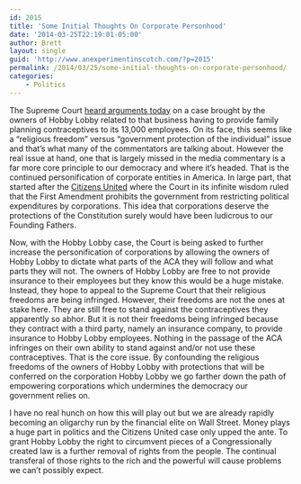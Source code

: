 ```yaml
---
id: 2015
title: 'Some Initial Thoughts On Corporate Personhood'
date: '2014-03-25T22:19:01-05:00'
author: Brett
layout: single
guid: 'http://www.anexperimentinscotch.com/?p=2015'
permalink: /2014/03/25/some-initial-thoughts-on-corporate-personhood/
categories:
    - Politics
---
```


The Supreme Court [heard arguments today](http://www.npr.org/2014/03/25/293956170/hobby-lobby-contraceptive-case-goes-before-supreme-court) on a case brought by the owners of Hobby Lobby related to that business having to provide family planning contraceptives to its 13,000 employees. On its face, this seems like a “religious freedom” versus “government protection of the individual” issue and that’s what many of the commentators are talking about. However the real issue at hand, one that is largely missed in the media commentary is a far more core principle to our democracy and where it’s headed. That is the continued personification of corporate entities in America. In large part, that started after the [Citizens United](http://en.wikipedia.org/wiki/Citizens_United_v._Federal_Election_Commission) where the Court in its infinite wisdom ruled that the First Amendment prohibits the government from restricting political expenditures by corporations. This idea that corporations deserve the protections of the Constitution surely would have been ludicrous to our Founding Fathers.

Now, with the Hobby Lobby case, the Court is being asked to further increase the personification of corporations by allowing the owners of Hobby Lobby to dictate what parts of the ACA they will follow and what parts they will not. The owners of Hobby Lobby are free to not provide insurance to their employees but they know this would be a huge mistake. Instead, they hope to appeal to the Supreme Court that their religious freedoms are being infringed. However, their freedoms are not the ones at stake here. They are still free to stand against the contraceptives they apparently so abhor. But it is not their freedoms being infringed because they contract with a third party, namely an insurance company, to provide insurance to Hobby Lobby employees. Nothing in the passage of the ACA infringes on their own ability to stand against and/or not use these contraceptives. That is the core issue. By confounding the religious freedoms of the owners of Hobby Lobby with protections that will be conferred on the corporation Hobby Lobby we go farther down the path of empowering corporations which undermines the democracy our government relies on.

I have no real hunch on how this will play out but we are already rapidly becoming an oligarchy run by the financial elite on Wall Street. Money plays a huge part in politics and the Citizens United case only upped the ante. To grant Hobby Lobby the right to circumvent pieces of a Congressionally created law is a further removal of rights from the people. The continual transferal of those rights to the rich and the powerful will cause problems we can’t possibly expect.